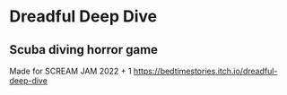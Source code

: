 # Dreadful Deep Dive
Scuba diving horror game
-------------------------------------------------------
Made for SCREAM JAM 2022 + 1
https://bedtimestories.itch.io/dreadful-deep-dive
